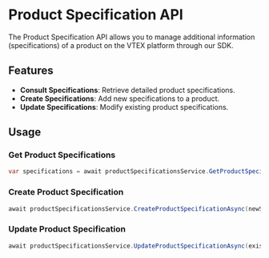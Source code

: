 # Product Specification API

The Product Specification API allows you to manage additional information (specifications) of a product on the VTEX platform through our SDK.

## Features

- **Consult Specifications**: Retrieve detailed product specifications.
- **Create Specifications**: Add new specifications to a product.
- **Update Specifications**: Modify existing product specifications.

## Usage

### Get Product Specifications

```csharp
var specifications = await productSpecificationsService.GetProductSpecificationsAsync(productId);
```

### Create Product Specification

```csharp
await productSpecificationsService.CreateProductSpecificationAsync(newSpecification);
```

### Update Product Specification

```csharp
await productSpecificationsService.UpdateProductSpecificationAsync(existingSpecification);
```
